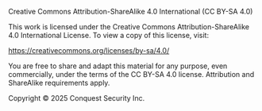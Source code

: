 Creative Commons Attribution-ShareAlike 4.0 International (CC BY-SA 4.0)

This work is licensed under the Creative Commons Attribution-ShareAlike 4.0 
International License. To view a copy of this license, visit:

https://creativecommons.org/licenses/by-sa/4.0/

You are free to share and adapt this material for any purpose, even commercially, 
under the terms of the CC BY-SA 4.0 license. Attribution and ShareAlike 
requirements apply.

Copyright © 2025 Conquest Security Inc.
